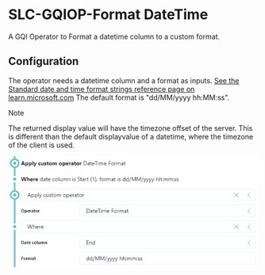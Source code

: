 # SLC-GQIOP-Format DateTime
A GQI Operator to Format a datetime column to a custom format.

## Configuration

The operator needs a datetime column and a format as inputs. [See the Standard date and time format strings reference page on learn.microsoft.com](https://learn.microsoft.com/en-us/dotnet/standard/base-types/standard-date-and-time-format-strings) The default format is "dd/MM/yyyy hh:MM:ss".

> [!NOTE]
> The returned display value will have the timezone offset of the server. This is different than the default displayvalue of a datetime, where the timezone of the client is used.

![Operator](/Documentation/Operator.png)